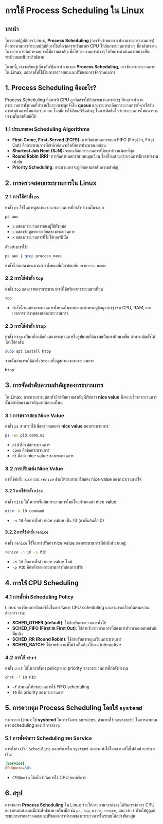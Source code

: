 # การใช้ Process Scheduling ใน Linux

## บทนำ

ในระบบปฏิบัติการ Linux, **Process Scheduling** (การจัดกำหนดการทำงานของกระบวนการ) คือกระบวนการที่ระบบปฏิบัติการใช้เพื่อจัดสรรทรัพยากร CPU ให้กับกระบวนการต่างๆ ที่กำลังทำงานในระบบ การจัดกำหนดการนี้มีความสำคัญเพื่อให้กระบวนการต่างๆ ได้รับการดำเนินการอย่างเป็นระเบียบและมีประสิทธิภาพ

ในบทนี้, เราจะเรียนรู้เกี่ยวกับวิธีการทำงานของ **Process Scheduling**, การจัดการกระบวนการใน Linux, และคำสั่งที่ใช้ในการตรวจสอบและปรับแต่งการจัดกำหนดการ

## 1. Process Scheduling คืออะไร?

Process Scheduling คือการที่ CPU ถูกจัดสรรให้กับกระบวนการต่างๆ ที่รอการทำงาน กระบวนการทั้งหมดที่ทำงานในระบบจะถูกจัดใน **queue** และระบบจะเลือกกระบวนการที่ควรได้รับการดำเนินการในแต่ละช่วงเวลา โดยมีการใช้อัลกอริธึมต่างๆ ในการตัดสินใจว่ากระบวนการไหนควรจะทำงานในลำดับถัดไป

### 1.1 ประเภทของ Scheduling Algorithms
- **First-Come, First-Served (FCFS):** การจัดกำหนดการแบบ FIFO (First In, First Out) คือกระบวนการที่เข้าคิวก่อนจะได้รับการประมวลผลก่อน
- **Shortest Job Next (SJN):** ระบบเลือกกระบวนการที่มีการทำงานน้อยที่สุด
- **Round Robin (RR):** การจัดกำหนดการแบบหมุนเวียน โดยให้แต่ละกระบวนการมีเวลาทำงานเท่ากัน
- **Priority Scheduling:** กระบวนการจะถูกจัดตามลำดับความสำคัญ

## 2. การตรวจสอบกระบวนการใน Linux

### 2.1 การใช้คำสั่ง `ps`

คำสั่ง `ps` ใช้ในการดูสถานะของกระบวนการที่กำลังทำงานในระบบ

```bash
ps aux
```

- `a` แสดงกระบวนการของผู้ใช้ทั้งหมด
- `u` แสดงข้อมูลรายละเอียดของกระบวนการ
- `x` แสดงกระบวนการที่ไม่ใช่เทอร์มินัล

ตัวอย่างการใช้:

```bash
ps aux | grep process_name
```

คำสั่งนี้จะแสดงกระบวนการทั้งหมดที่เกี่ยวข้องกับ `process_name`

### 2.2 การใช้คำสั่ง `top`

คำสั่ง `top` แสดงรายการกระบวนการที่ใช้ทรัพยากรระบบมากที่สุด

```bash
top
```

- คำสั่งนี้จะแสดงกระบวนการทั้งหมดในระบบและสามารถดูข้อมูลต่างๆ เช่น CPU, RAM, และเวลาการทำงานของแต่ละกระบวนการ

### 2.3 การใช้คำสั่ง `htop`

คำสั่ง `htop` เป็นเครื่องมือที่แสดงกระบวนการในรูปแบบที่มีความเป็นกราฟิกมากขึ้น สามารถติดตั้งได้โดยใช้คำสั่ง:

```bash
sudo apt install htop
```

จากนั้นสามารถใช้คำสั่ง `htop` เพื่อดูสถานะของกระบวนการ

```bash
htop
```

## 3. การจัดลำดับความสำคัญของกระบวนการ

ใน Linux, กระบวนการแต่ละตัวมีลำดับความสำคัญที่เรียกว่า **nice value** ซึ่งจะบ่งชี้ว่ากระบวนการนั้นมีลำดับความสำคัญมากน้อยแค่ไหน

### 3.1 การตรวจสอบ Nice Value

คำสั่ง `ps` สามารถใช้เพื่อตรวจสอบค่า **nice value** ของกระบวนการ:

```bash
ps -eo pid,comm,ni
```

- `pid` คือรหัสกระบวนการ
- `comm` คือชื่อกระบวนการ
- `ni` คือค่า nice value ของกระบวนการ

### 3.2 การปรับแต่ง Nice Value

การใช้คำสั่ง `nice` และ `renice` ช่วยให้สามารถปรับแต่ง nice value ของกระบวนการได้

#### 3.2.1 การใช้คำสั่ง `nice`

คำสั่ง `nice` ใช้ในการเริ่มต้นกระบวนการใหม่โดยกำหนดค่า nice value:

```bash
nice -n 10 command
```

- `-n 10` คือการตั้งค่า nice value เป็น 10 (ค่าเริ่มต้นคือ 0)

#### 3.2.2 การใช้คำสั่ง `renice`

คำสั่ง `renice` ใช้ในการปรับค่า nice value ของกระบวนการที่กำลังทำงานอยู่:

```bash
renice -n 10 -p PID
```

- `-n 10` คือการตั้งค่า nice value ใหม่
- `-p PID` คือรหัสของกระบวนการที่ต้องการปรับ

## 4. การใช้ CPU Scheduling

### 4.1 การตั้งค่า Scheduling Policy

Linux รองรับหลายอัลกอริธึมในการจัดการ CPU scheduling และสามารถเลือกได้ตามความต้องการ เช่น:

- **SCHED_OTHER (default)**: ใช้สำหรับกระบวนการทั่วไป
- **SCHED_FIFO (First In First Out)**: ใช้สำหรับกระบวนการที่ต้องการประมวลผลตามลำดับที่มาถึง
- **SCHED_RR (Round Robin)**: ใช้สำหรับการหมุนเวียนกระบวนการ
- **SCHED_BATCH**: ใช้สำหรับงานที่ไม่จำเป็นต้องใช้งาน interactive

### 4.2 การใช้ `chrt`

คำสั่ง `chrt` ใช้ในการตั้งค่า policy และ priority ของกระบวนการที่กำลังทำงาน

```bash
chrt -f 10 PID
```

- `-f` กำหนดให้กระบวนการใช้ FIFO scheduling
- `10` คือ priority ของกระบวนการ

## 5. การควบคุม Process Scheduling โดยใช้ `systemd`

หากระบบ Linux ใช้ **systemd** ในการจัดการ services, สามารถใช้ `systemctl` ในการควบคุมการ scheduling ของบริการต่างๆ:

### 5.1 การตั้งค่าการ Scheduling ของ Service

การตั้งค่า `CPU Scheduling` ของบริการใน `systemd` สามารถทำได้โดยการแก้ไขไฟล์หน่วยบริการ เช่น:

```ini
[Service]
CPUQuota=50%
```

- `CPUQuota` ใช้เพื่อจำกัดการใช้ CPU ของบริการ

## 6. สรุป

การจัดการ **Process Scheduling** ใน Linux ช่วยให้กระบวนการต่างๆ ได้รับการจัดสรร CPU อย่างเหมาะสมและมีประสิทธิภาพ เครื่องมือเช่น `ps`, `top`, `nice`, `renice`, และ `chrt` ช่วยให้ผู้ดูแลระบบสามารถตรวจสอบและปรับแต่งการทำงานของกระบวนการในระบบได้อย่างยืดหยุ่น
